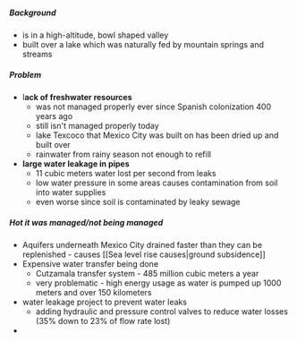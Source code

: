 ##### Background
- is in a high-altitude, bowl shaped valley
- built over a lake which was naturally fed by mountain springs and streams
##### Problem
- l**ack of freshwater resources**
	- was not managed properly ever since Spanish colonization 400 years ago
	- still isn't managed properly today
	- lake Texcoco that Mexico City was built on has been dried up and built over
	- rainwater from rainy season not enough to refill
- **large water leakage in pipes**
	- 11 cubic meters water lost per second from leaks
	- low water pressure in some areas causes contamination from soil into water supplies
	- even worse since soil is contaminated by leaky sewage

##### Hot it was managed/not being managed
- Aquifers underneath Mexico City drained faster than they can be replenished - causes [[Sea level rise causes|ground subsidence]]
- Expensive water transfer being done 
	- Cutzamala transfer system - 485 million cubic meters a year
	- very problematic - high energy usage as water is pumped up 1000 meters and over 150 kilometers
- water leakage project to prevent water leaks
	- adding hydraulic and pressure control valves to reduce water losses (35% down to 23% of flow rate lost)
- 